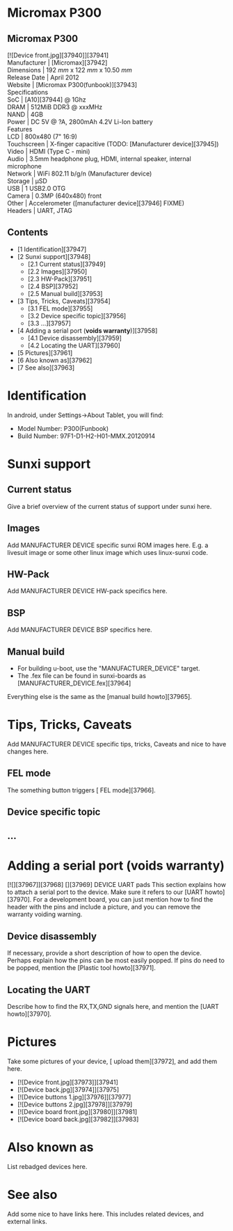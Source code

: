# Micromax P300
Micromax P300  
---  
[![Device front.jpg][37940]][37941]  
Manufacturer |  [Micromax][37942]  
Dimensions |  192 _mm_ x 122 _mm_ x 10.50 _mm_  
Release Date |  April 2012   
Website |  [Micromax P300(funbook)][37943]  
Specifications   
SoC |  [A10][37944] @ 1Ghz   
DRAM |  512MiB DDR3 @ xxxMHz   
NAND |  4GB   
Power |  DC 5V @ ?A, 2800mAh 4.2V Li-Ion battery   
Features   
LCD |  800x480 (7" 16:9)   
Touchscreen |  X-finger capacitive (TODO: [Manufacturer device][37945])   
Video |  HDMI (Type C - mini)   
Audio |  3.5mm headphone plug, HDMI, internal speaker, internal microphone   
Network |  WiFi 802.11 b/g/n (Manufacturer device)   
Storage |  µSD   
USB |  1 USB2.0 OTG   
Camera |  0.3MP (640x480) front   
Other |  Accelerometer ([manufacturer device][37946] FIXME)   
Headers |  UART, JTAG  
## Contents
  * [1 Identification][37947]
  * [2 Sunxi support][37948]
    * [2.1 Current status][37949]
    * [2.2 Images][37950]
    * [2.3 HW-Pack][37951]
    * [2.4 BSP][37952]
    * [2.5 Manual build][37953]
  * [3 Tips, Tricks, Caveats][37954]
    * [3.1 FEL mode][37955]
    * [3.2 Device specific topic][37956]
    * [3.3 ...][37957]
  * [4 Adding a serial port (**voids warranty**)][37958]
    * [4.1 Device disassembly][37959]
    * [4.2 Locating the UART][37960]
  * [5 Pictures][37961]
  * [6 Also known as][37962]
  * [7 See also][37963]

# Identification
In android, under Settings->About Tablet, you will find: 
  * Model Number: P300(Funbook)
  * Build Number: 97F1-D1-H2-H01-MMX.20120914

# Sunxi support
## Current status
Give a brief overview of the current status of support under sunxi here.
## Images
Add MANUFACTURER DEVICE specific sunxi ROM images here. E.g. a livesuit image or some other linux image which uses linux-sunxi code.
## HW-Pack
Add MANUFACTURER DEVICE HW-pack specifics here.
## BSP
Add MANUFACTURER DEVICE BSP specifics here.
## Manual build
  * For building u-boot, use the "MANUFACTURER_DEVICE" target.
  * The .fex file can be found in sunxi-boards as [MANUFACTURER_DEVICE.fex][37964]

Everything else is the same as the [manual build howto][37965]. 
# Tips, Tricks, Caveats
Add MANUFACTURER DEVICE specific tips, tricks, Caveats and nice to have changes here.
## FEL mode
The something button triggers [ FEL mode][37966]. 
## Device specific topic
## ...
# Adding a serial port (**voids warranty**)
[![][37967]][37968]
[][37969]
DEVICE UART pads
This section explains how to attach a serial port to the device. Make sure it refers to our [UART howto][37970]. For a development board, you can just mention how to find the header with the pins and include a picture, and you can remove the warranty voiding warning.
## Device disassembly
If necessary, provide a short description of how to open the device. Perhaps explain how the pins can be most easily popped. If pins do need to be popped, mention the [Plastic tool howto][37971].
## Locating the UART
Describe how to find the RX,TX,GND signals here, and mention the [UART howto][37970].
# Pictures
Take some pictures of your device, [ upload them][37972], and add them here.
  * [![Device front.jpg][37973]][37941]
  * [![Device back.jpg][37974]][37975]
  * [![Device buttons 1.jpg][37976]][37977]
  * [![Device buttons 2.jpg][37978]][37979]
  * [![Device board front.jpg][37980]][37981]
  * [![Device board back.jpg][37982]][37983]

# Also known as
List rebadged devices here.
# See also
Add some nice to have links here. This includes related devices, and external links.
